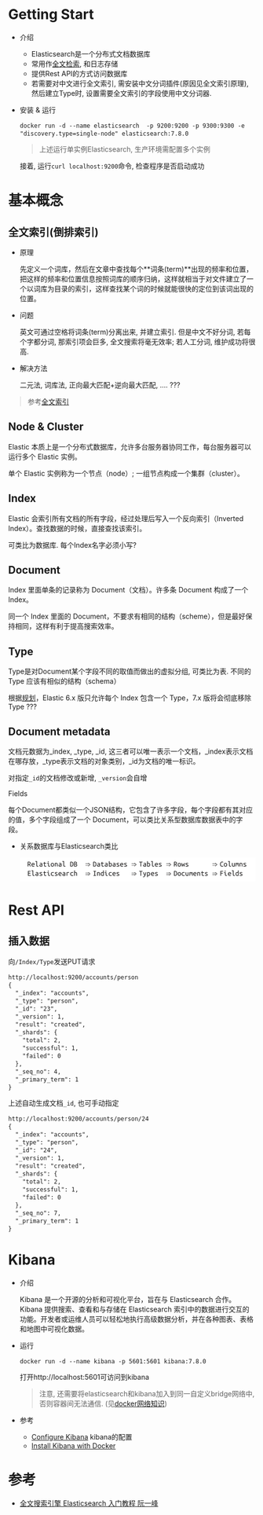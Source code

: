 # Getting Start

* 介绍

  * Elasticsearch是一个分布式文档数据库
  * 常用作[全文检索](https://baike.baidu.com/item/%E5%85%A8%E6%96%87%E7%B4%A2%E5%BC%95/1140318?fr=aladdin), 和日志存储
  * 提供Rest API的方式访问数据库
  * 若需要对中文进行全文索引, 需安装中文分词插件(原因见全文索引原理), 然后建立Type时, 设置需要全文索引的字段使用中文分词器.
  
* 安装 & 运行

  ```shell
  docker run -d --name elasticsearch  -p 9200:9200 -p 9300:9300 -e "discovery.type=single-node" elasticsearch:7.8.0
  ```
  
  > 上述运行单实例Elasticsearch, 生产环境需配置多个实例
  
  接着, 运行`curl localhost:9200`命令, 检查程序是否启动成功

# 基本概念

## 全文索引(倒排索引)

* 原理

  先定义一个词库，然后在文章中查找每个**词条(term)**出现的频率和位置，把这样的频率和位置信息按照词库的顺序归纳，这样就相当于对文件建立了一个以词库为目录的索引，这样查找某个词的时候就能很快的定位到该词出现的位置。

* 问题

  英文可通过空格将词条(term)分离出来, 并建立索引. 但是中文不好分词, 若每个字都分词, 那索引项会巨多, 全文搜索将毫无效率; 若人工分词, 维护成功将很高. 

* 解决方法

  二元法, 词库法, 正向最大匹配+逆向最大匹配, .... ???

> 参考[全文索引](https://baike.baidu.com/item/%E5%85%A8%E6%96%87%E7%B4%A2%E5%BC%95/1140318?fr=aladdin)

## Node & Cluster

Elastic 本质上是一个分布式数据库，允许多台服务器协同工作，每台服务器可以运行多个 Elastic 实例。

单个 Elastic 实例称为一个节点（node）; 一组节点构成一个集群（cluster）。

## Index

Elastic 会索引所有文档的所有字段，经过处理后写入一个反向索引（Inverted Index）。查找数据的时候，直接查找该索引。

可类比为数据库. 每个Index名字必须小写?

## Document

Index 里面单条的记录称为 Document（文档）。许多条 Document 构成了一个 Index。

同一个 Index 里面的 Document，不要求有相同的结构（scheme），但是最好保持相同，这样有利于提高搜索效率。

## Type

Type是对Document某个字段不同的取值而做出的虚拟分组, 可类比为表. 不同的 Type 应该有相似的结构（schema）

根据[规划](https://www.elastic.co/blog/index-type-parent-child-join-now-future-in-elasticsearch)，Elastic 6.x 版只允许每个 Index 包含一个 Type，7.x 版将会彻底移除 Type ???

## Document metadata

文档元数据为_index, _type, _id, 这三者可以唯一表示一个文档，_index表示文档在哪存放，_type表示文档的对象类别，_id为文档的唯一标识。

对指定`_id`的文档修改或新增, `_version`会自增

Fields

每个Document都类似一个JSON结构，它包含了许多字段，每个字段都有其对应的值，多个字段组成了一个 Document，可以类比关系型数据库数据表中的字段。

* 关系数据库与Elasticsearch类比

  ![img](.Elasticsearch/9419034-4f8eb4926bc326de.png)

# Rest API

## 插入数据

向`/Index/Type`发送PUT请求

```
http://localhost:9200/accounts/person
{
  "_index": "accounts",
  "_type": "person",
  "_id": "23",
  "_version": 1,
  "result": "created",
  "_shards": {
    "total": 2,
    "successful": 1,
    "failed": 0
  },
  "_seq_no": 4,
  "_primary_term": 1
}
```

上述自动生成文档`_id`, 也可手动指定

```
http://localhost:9200/accounts/person/24
{
  "_index": "accounts",
  "_type": "person",
  "_id": "24",
  "_version": 1,
  "result": "created",
  "_shards": {
    "total": 2,
    "successful": 1,
    "failed": 0
  },
  "_seq_no": 7,
  "_primary_term": 1
}
```

# Kibana

* 介绍

  Kibana 是一个开源的分析和可视化平台，旨在与 Elasticsearch 合作。Kibana 提供搜索、查看和与存储在 Elasticsearch 索引中的数据进行交互的功能。开发者或运维人员可以轻松地执行高级数据分析，并在各种图表、表格和地图中可视化数据。

* 运行

  ```shell
  docker run -d --name kibana -p 5601:5601 kibana:7.8.0
  ```

  打开http://localhost:5601可访问到kibana
  
  > 注意, 还需要将elasticsearch和kibana加入到同一自定义bridge网络中, 否则容器间无法通信. (见[docker网络知识](https://sidian.live/article/?id=268#head-15-0-0-0-0-0))
  
* 参考

  * [Configure Kibana](https://www.elastic.co/guide/en/kibana/current/settings.html) kibana的配置
  * [Install Kibana with Docker](https://www.elastic.co/guide/en/kibana/current/docker.html)

# 参考

* [全文搜索引擎 Elasticsearch 入门教程 阮一峰](http://www.ruanyifeng.com/blog/2017/08/elasticsearch.html)